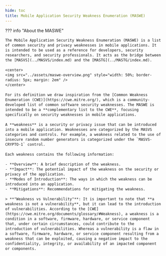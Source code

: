 ```yaml
---
hide: toc
title: Mobile Application Security Weakness Enumeration (MASWE)
---
```


??? info "About the MASWE"

    The Mobile Application Security Weakness Enumeration (MASWE) is a list of common security and privacy weaknesses in mobile applications. It is intended to be used as a reference for developers, security researchers, and security professionals. It acts as the bridge between the [MASVS](../MASVS/index.md) and the [MASTG](../MASTG/index.md).

    <center>
    <img src="../assets/maswe-overview.png" style="width: 50%; border-radius: 5px; margin: 2em" />
    </center>

    For its definition we draw inspiration from the [Common Weakness Enumeration (CWE)](https://cwe.mitre.org/), which is a community-developed list of common software security weaknesses. The MASWE is intended to be a **complementary list to the CWE**, focusing specifically on security weaknesses in mobile applications.

    A **weakness** is a security or privacy issue that can be introduced into a mobile application. Weaknesses are categorized by the MASVS categories and controls. For example, a weakness related to the use of insecure random number generators is categorized under the `MASVS-CRYPTO-1` control.

    Each weakness contains the following information:

    - **Overview**: A brief description of the weakness.
    - **Impact**: The potential impact of the weakness on the security or privacy of the application.
    - **Modes of Introduction**: The ways in which the weakness can be introduced into an application.
    - **Mitigations**: Recommendations for mitigating the weakness.

    > **"Weakness vs Vulnerability"**: It is important to note that **a weakness is not a vulnerability**, but it can lead to the introduction of vulnerabilities. According to the [CWE](https://cwe.mitre.org/documents/glossary/#Weakness), a weakness is a condition in a software, firmware, hardware, or service component that, under certain circumstances, could contribute to the introduction of vulnerabilities. Whereas a vulnerability is a flaw in a software, firmware, hardware, or service component resulting from a weakness that can be exploited, causing a negative impact to the confidentiality, integrity, or availability of an impacted component or components.
